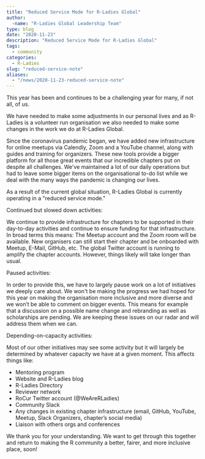 ```yaml
---
title: "Reduced Service Mode for R-Ladies Global"
author:
  -name: "R-Ladies Global Leadership Team"
type: blog
date: "2020-11-23"
description: "Reduced Service Mode for R-Ladies Global"
tags:
  - community
categories:
  - R-Ladies
slug: "reduced-service-note"
aliases:
  - "/news/2020-11-23-reduced-service-note"
---
```


This year has been and continues to be a challenging year for many, if not all, of us.

We have needed to make some adjustments in our personal lives and as R-Ladies is a volunteer run organisation we also needed to make some changes in the work we do at R-Ladies Global.

Since the coronavirus pandemic began, we have added new infrastructure for online meetups via Calendly, Zoom and a YouTube channel, along with guides and training for organizers. These new tools provide a bigger platform for all those great events that our incredible chapters put on despite all challenges. We've maintained a lot of our daily operations but had to leave some bigger items on the organisational to-do list while we deal with the many ways the pandemic is changing our lives.

As a result of the current global situation, R-Ladies Global is currently operating in a "reduced service mode."

Continued but slowed down activities:

We continue to provide infrastructure for chapters to be supported in their day-to-day activities and continue to ensure funding for that infrastructure. In broad terms this means: The Meetup account and the Zoom room will be available. New organisers can still start their chapter and be onboarded with Meetup, E-Mail, GitHub, etc. The global Twitter account is running to amplify the chapter accounts. However, things likely will take longer than usual.

Paused activities:

In order to provide this, we have to largely pause work on a lot of initiatives we deeply care about. We won't be making the progress we had hoped for this year on making the organisation more inclusive and more diverse and we won’t be able to comment on bigger events. This means for example that a discussion on a possible name change and rebranding as well as scholarships are pending. We are keeping these issues on our radar and will address them when we can.

Depending-on-capacity activities:

Most of our other initiatives may see some activity but it will largely be determined by whatever capacity we have at a given moment. This affects things like:

- Mentoring program
- Website and R-Ladies blog
- R-Ladies Directory
- Reviewer network
- RoCur Twitter account (@WeAreRLadies)
- Community Slack
- Any changes in existing chapter infrastructure (email, GitHub, YouTube, Meetup, Slack Organizers, chapter’s social media)
- Liaison with others orgs and conferences

We thank you for your understanding. We want to get through this together and return to making the R community a better, fairer, and more inclusive place, soon!
